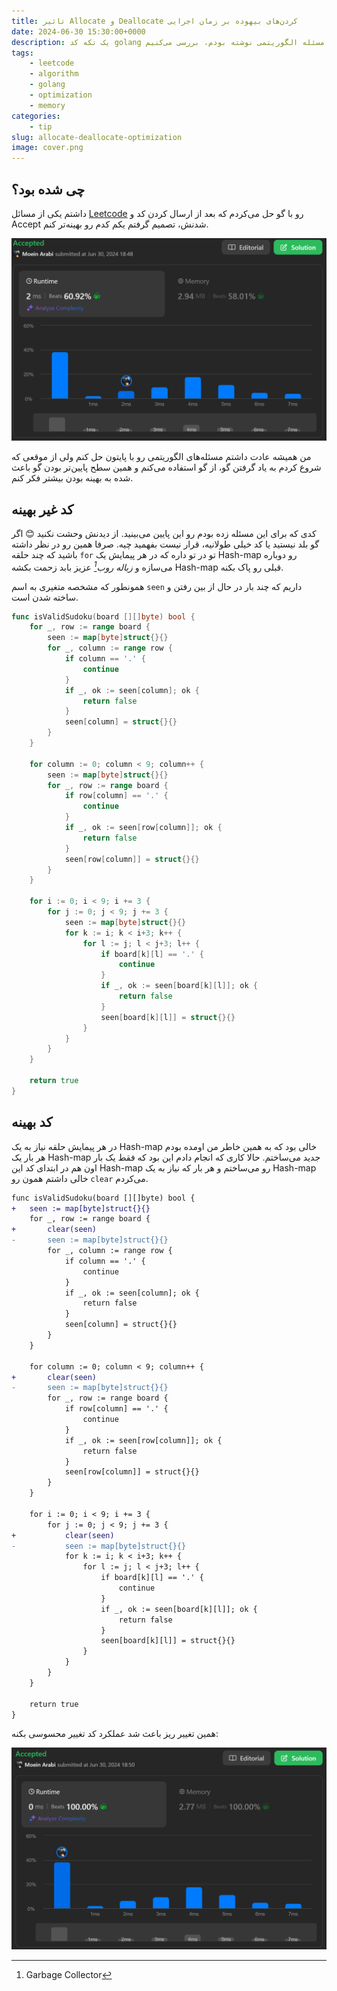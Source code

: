 ```yaml
---
title: تاثیر Allocate و Deallocate کردن‌های بیهوده بر زمان اجرایی
date: 2024-06-30 15:30:00+0000
description: یک تکه کد golang را که برای حل یک مسئله الگوریتمی نوشته بودم، بررسی می‌کنیم
tags: 
    - leetcode
    - algorithm
    - golang
    - optimization
    - memory
categories:
    - tip
slug: allocate-deallocate-optimization
image: cover.png
---
```


## چی شده بود؟

داشتم یکی از مسائل [Leetcode](https://leetcode.com/problems/valid-sudoku/submissions/1304929030/) رو با گو حل می‌کردم که بعد از ارسال کردن کد و Accept شدنش، تصمیم گرفتم یکم کدم رو بهینه‌تر کنم.

![نتیجه و آمار اجرای کد اول](accept1.png)


من همیشه عادت داشتم مسئله‌های الگوریتمی رو با پایتون حل کنم ولی از موقعی که شروع کردم به یاد گرفتن گو، از گو استفاده می‌کنم و همین سطح پایین‌تر بودن گو باعث شده به بهینه‌ بودن بیشتر فکر کنم.

## کد غیر بهینه

کدی که برای این مسئله زده بودم رو این پایین می‌بینید. از دیدنش وحشت نکنید 😊 اگر گو بلد نیستید یا کد خیلی طولانیه، قرار نیست بفهمید چیه. صرفا همین رو در نظر داشته باشید که چند حلقه `for` تو در تو داره که در هر پیمایش یک Hash-map رو دوباره می‌سازه و <cite>زباله روب[^1]</cite> عزیز بابد زحمت بکشه Hash-map قبلی رو پاک بکنه.

[^1]: Garbage Collector

همونطور که مشخصه متغیری به اسم `seen` داریم که چند بار در حال از بین رفتن و ساخته شدن است.


```go
func isValidSudoku(board [][]byte) bool {
	for _, row := range board {
		seen := map[byte]struct{}{}
		for _, column := range row {
			if column == '.' {
				continue
			}
			if _, ok := seen[column]; ok {
				return false
			}
			seen[column] = struct{}{}
		}
	}

	for column := 0; column < 9; column++ {
		seen := map[byte]struct{}{}
		for _, row := range board {
			if row[column] == '.' {
				continue
			}
			if _, ok := seen[row[column]]; ok {
				return false
			}
			seen[row[column]] = struct{}{}
		}
	}

	for i := 0; i < 9; i += 3 {
		for j := 0; j < 9; j += 3 {
			seen := map[byte]struct{}{}
			for k := i; k < i+3; k++ {
				for l := j; l < j+3; l++ {
					if board[k][l] == '.' {
						continue
					}
					if _, ok := seen[board[k][l]]; ok {
						return false
					}
					seen[board[k][l]] = struct{}{}
				}
			}
		}
	}

	return true
}
```

## کد بهینه

در هر پیمایش حلقه نیاز به یک Hash-map خالی بود که  به همین خاطر من اومده بودم هر بار یک Hash-map جدید می‌ساختم. حالا کاری که انجام دادم این بود که فقط یک بار اون هم در ابتدای کد این Hash-map رو می‌ساختم و هر بار که نیاز به یک Hash-map خالی داشتم همون رو `clear` می‌کردم.

```diff
func isValidSudoku(board [][]byte) bool {
+	seen := map[byte]struct{}{}
	for _, row := range board {
+		clear(seen)
-		seen := map[byte]struct{}{}
		for _, column := range row {
			if column == '.' {
				continue
			}
			if _, ok := seen[column]; ok {
				return false
			}
			seen[column] = struct{}{}
		}
	}

	for column := 0; column < 9; column++ {
+		clear(seen)
-		seen := map[byte]struct{}{}
		for _, row := range board {
			if row[column] == '.' {
				continue
			}
			if _, ok := seen[row[column]]; ok {
				return false
			}
			seen[row[column]] = struct{}{}
		}
	}

	for i := 0; i < 9; i += 3 {
		for j := 0; j < 9; j += 3 {
+			clear(seen)
-			seen := map[byte]struct{}{}
			for k := i; k < i+3; k++ {
				for l := j; l < j+3; l++ {
					if board[k][l] == '.' {
						continue
					}
					if _, ok := seen[board[k][l]]; ok {
						return false
					}
					seen[board[k][l]] = struct{}{}
				}
			}
		}
	}

	return true
}
```

همین تغییر ریز باعث شد عملکرد کد تغییر محسوسی بکنه:

![نتیجه و آمار اجرا بعد از بهینه کردن کد](accept2.png)